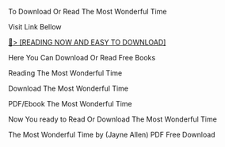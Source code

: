 To Download Or Read The Most Wonderful Time

Visit Link Bellow

<a href="https://uk.ebookarea.xyz/?book=199793442-the-most-wonderful-time">📖&gt; [READING NOW AND EASY TO DOWNLOAD]</a>

Here You Can Download Or Read Free Books

Reading The Most Wonderful Time

Download The Most Wonderful Time

PDF/Ebook The Most Wonderful Time

Now You ready to Read Or Download The Most Wonderful Time

The Most Wonderful Time by (Jayne Allen) PDF Free Download
